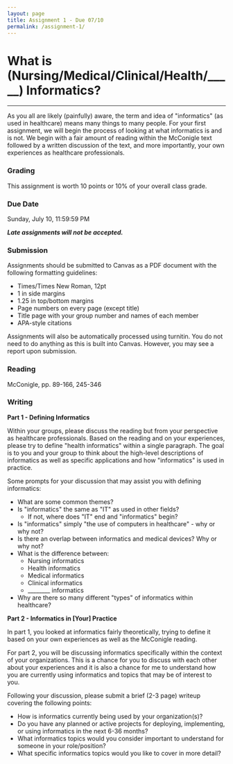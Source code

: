 ```yaml
---
layout: page
title: Assignment 1 - Due 07/10
permalink: /assignment-1/
---
```


# What is (Nursing/Medical/Clinical/Health/_____) Informatics?
<hr/>
As you all are likely (painfully) aware, the term and idea of "informatics" (as
used in healthcare) means many things to many people.  For your first
assignment, we will begin the process of looking at what informatics is and is
not.  We begin with a fair amount of reading within the McConigle text followed
by a written discussion of the text, and more importantly, your own experiences
as healthcare professionals.

### Grading ###

This assignment is worth 10 points or 10% of your overall class grade.

### Due Date ###

Sunday, July 10, 11:59:59 PM

***Late assignments will not be accepted.***

### Submission ###

Assignments should be submitted to Canvas as a PDF document with the following
formatting guidelines:

- Times/Times New Roman, 12pt
- 1 in side margins
- 1.25 in top/bottom margins
- Page numbers on every page (except title)
- Title page with your group number and names of each member
- APA-style citations

Assignments will also be automatically processed using turnitin.  You do not
need to do anything as this is built into Canvas.  However, you may see a report
upon submission.

### Reading ###

McConigle, pp. 89-166, 245-346

### Writing ###

**Part 1 - Defining Informatics**

Within your groups, please discuss the reading but from your perspective as
healthcare professionals.  Based on the reading and on your experiences, please
try to define "health informatics" within a single paragraph.  The goal is to
you and your group to think about the high-level descriptions of informatics as
well as specific applications and how "informatics" is used in practice.  

Some prompts for your discussion that may assist you with defining informatics:

- What are some common themes?
- Is "informatics" the same as "IT" as used in other fields?
  - If not, where does "IT" end and "informatics" begin?
- Is "informatics" simply "the use of computers in healthcare" - why or why not?
- Is there an overlap between informatics and medical devices?  Why or why not?
- What is the difference between:
  - Nursing informatics
  - Health informatics
  - Medical informatics
  - Clinical informatics
  - ________ informatics
- Why are there so many different "types" of informatics within healthcare?

**Part 2 - Informatics in [Your] Practice**

In part 1, you looked at informatics fairly theoretically, trying to define it
based on your own experiences as well as the McConigle reading.  

For part 2, you will be discussing informatics specifically within the context
of your organizations.  This is a chance for you to discuss with each other
about your experiences and it is also a chance for me to understand how you are
currently using informatics and topics that may be of interest to you.

Following your discussion, please submit a brief (2-3 page) writeup covering the
following points:

- How is informatics currently being used by your organization(s)?
- Do you have any planned or active projects for deploying, implementing, or
  using informatics in the next 6-36 months?
- What informatics topics would you consider important to understand for someone
  in your role/position? 
- What specific informatics topics would you like to cover in more detail?
